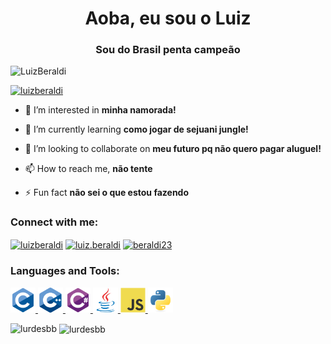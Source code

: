 <h1 align="center">Aoba, eu sou o Luiz</h1>
<h3 align="center">Sou do Brasil penta campeão</h3>

<p align="left"> <img src="https://komarev.com/ghpvc/?username=lurdesbb&label=Profile%20views&color=10b40e&style=flat" alt="LuizBeraldi" /> </p>

<p align="left"> <a href="https://twitter.com/luizberaldi" target="blank"><img src="https://img.shields.io/twitter/follow/luizberaldi?logo=twitter&style=for-the-badge" alt="luizberaldi" /></a> </p>

- 👀 I’m interested in **minha namorada!**

- 🌱 I’m currently learning **como jogar de sejuani jungle!**

- 👯 I’m looking to collaborate on **meu futuro pq não quero pagar aluguel!**

- 📫 How to reach me, **não tente**

- ⚡ Fun fact **não sei o que estou fazendo**

<h3 align="left">Connect with me:</h3>
<p align="left">
<a href="https://twitter.com/luizberaldi" target="blank"><img align="center" src="https://raw.githubusercontent.com/rahuldkjain/github-profile-readme-generator/master/src/images/icons/Social/twitter.svg" alt="luizberaldi" height="30" width="40" /></a>
<a href="https://instagram.com/luiz.beraldi/" target="blank"><img align="center" src="https://raw.githubusercontent.com/rahuldkjain/github-profile-readme-generator/master/src/images/icons/Social/instagram.svg" alt="luiz.beraldi" height="30" width="40" /></a>
<a href="https://discord.gg/beraldi23" target="blank"><img align="center" src="https://raw.githubusercontent.com/rahuldkjain/github-profile-readme-generator/master/src/images/icons/Social/discord.svg" alt="beraldi23" height="30" width="40" /></a>
</p>

<h3 align="left">Languages and Tools:</h3>
<p align="left"> <a href="https://www.cprogramming.com/" target="_blank" rel="noreferrer"> <img src="https://raw.githubusercontent.com/devicons/devicon/master/icons/c/c-original.svg" alt="c" width="40" height="40"/> </a> <a href="https://www.w3schools.com/cpp/" target="_blank" rel="noreferrer"> <img src="https://raw.githubusercontent.com/devicons/devicon/master/icons/cplusplus/cplusplus-original.svg" alt="cplusplus" width="40" height="40"/> </a> <a href="https://www.w3schools.com/cs/" target="_blank" rel="noreferrer"> <img src="https://raw.githubusercontent.com/devicons/devicon/master/icons/csharp/csharp-original.svg" alt="csharp" width="40" height="40"/> </a> <a href="https://www.java.com" target="_blank" rel="noreferrer"> <img src="https://raw.githubusercontent.com/devicons/devicon/master/icons/java/java-original.svg" alt="java" width="40" height="40"/> </a> <a href="https://developer.mozilla.org/en-US/docs/Web/JavaScript" target="_blank" rel="noreferrer"> <img src="https://raw.githubusercontent.com/devicons/devicon/master/icons/javascript/javascript-original.svg" alt="javascript" width="40" height="40"/> </a> <a href="https://www.python.org" target="_blank" rel="noreferrer"> <img src="https://raw.githubusercontent.com/devicons/devicon/master/icons/python/python-original.svg" alt="python" width="40" height="40"/> </a> </p>

<p><img align="left" src="https://github-readme-stats.vercel.app/api/top-langs?username=lurdesbb&show_icons=true&title_color=050505&text_color=030303&bg_color=0a95eb&locale=en&layout=compact" alt="lurdesbb" /></p>

<p>&nbsp;<img align="center" src="https://github-readme-stats.vercel.app/api?username=lurdesbb&show_icons=true&title_color=080808&text_color=000000&bg_color=8b07e4&locale=en" alt="lurdesbb" /></p>

